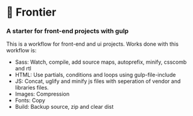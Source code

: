 # 🚀 Frontier
### A starter for front-end projects with gulp

This is a workflow for front-end and ui projects. Works done with this workflow is:
    
- Sass: Watch, compile, add source maps, autoprefix, minify, csscomb and rtl 
- HTML: Use partials, conditions and loops using gulp-file-include
- JS: Concat, uglify and minify js files with seperation of vendor and libraries files.
- Images: Compression
- Fonts: Copy
- Build: Backup source, zip and clear dist